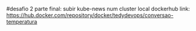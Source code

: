 #desafio 2 parte final: subir kube-news num cluster local 
dockerhub link: https://hub.docker.com/repository/docker/tedydevops/conversao-temperatura
